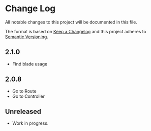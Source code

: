 # Change Log

All notable changes to this project will be documented in this file.

The format is based on [Keep a Changelog](http://keepachangelog.com/) and this project adheres to [Semantic Versioning](http://semver.org/).

## 2.1.0

- Find blade usage

## 2.0.8

- Go to Route
- Go to Controller

## Unreleased

- Work in progress.
